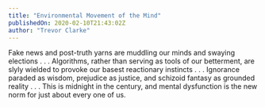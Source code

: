 ```yaml
---
title: "Environmental Movement of the Mind"
publishedOn: 2020-02-10T21:43:02Z
author: "Trevor Clarke"
---
```


Fake news and post-truth yarns are muddling our minds and swaying elections . . . Algorithms, rather than serving as tools of our betterment, are slyly wielded to provoke our basest reactionary instincts . . . Ignorance paraded as wisdom, prejudice as justice, and schizoid fantasy as grounded reality . . . This is midnight in the century, and mental dysfunction is the new norm for just about every one of us.
